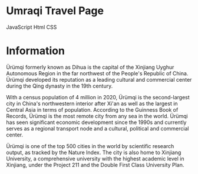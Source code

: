 # Umraqi Travel Page
 
 JavaScript
 Html
 CSS
 
# Information
Ürümqi formerly known as Dihua is the capital of the Xinjiang Uyghur Autonomous Region in the far northwest of the People's Republic of China. Ürümqi developed its reputation as a leading cultural and commercial center during the Qing dynasty in the 19th century.

With a census population of 4 million in 2020, Ürümqi is the second-largest city in China's northwestern interior after Xi'an as well as the largest in Central Asia in terms of population. According to the Guinness Book of Records, Ürümqi is the most remote city from any sea in the world. Ürümqi has seen significant economic development since the 1990s and currently serves as a regional transport node and a cultural, political and commercial center.

Ürümqi is one of the top 500 cities in the world by scientific research output, as tracked by the Nature Index. The city is also home to Xinjiang University, a comprehensive university with the highest academic level in Xinjiang, under the Project 211 and the Double First Class University Plan.
